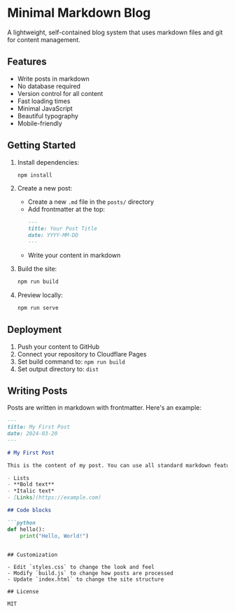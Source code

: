 # Minimal Markdown Blog

A lightweight, self-contained blog system that uses markdown files and git for content management.

## Features

- Write posts in markdown
- No database required
- Version control for all content
- Fast loading times
- Minimal JavaScript
- Beautiful typography
- Mobile-friendly

## Getting Started

1. Install dependencies:
   ```bash
   npm install
   ```

2. Create a new post:
   - Create a new `.md` file in the `posts/` directory
   - Add frontmatter at the top:
     ```markdown
     ---
     title: Your Post Title
     date: YYYY-MM-DD
     ---
     ```
   - Write your content in markdown

3. Build the site:
   ```bash
   npm run build
   ```

4. Preview locally:
   ```bash
   npm run serve
   ```

## Deployment

1. Push your content to GitHub
2. Connect your repository to Cloudflare Pages
3. Set build command to: `npm run build`
4. Set output directory to: `dist`

## Writing Posts

Posts are written in markdown with frontmatter. Here's an example:

```markdown
---
title: My First Post
date: 2024-03-20
---

# My First Post

This is the content of my post. You can use all standard markdown features:

- Lists
- **Bold text**
- *Italic text*
- [Links](https://example.com)

## Code blocks

```python
def hello():
    print("Hello, World!")
```
```

## Customization

- Edit `styles.css` to change the look and feel
- Modify `build.js` to change how posts are processed
- Update `index.html` to change the site structure

## License

MIT 